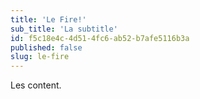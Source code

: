 ```yaml
---
title: 'Le Fire!'
sub_title: 'La subtitle'
id: f5c18e4c-4d51-4fc6-ab52-b7afe5116b3a
published: false
slug: le-fire
---
```

Les content.